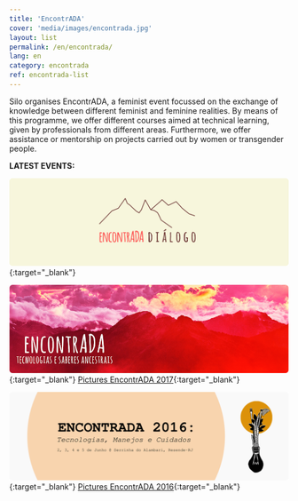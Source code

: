 ```yaml
---
title: 'EncontrADA'
cover: 'media/images/encontrada.jpg'
layout: list
permalink: /en/encontrada/
lang: en
category: encontrada
ref: encontrada-list
---
```

Silo organises EncontrADA, a feminist event focussed on the exchange of knowledge between different feminist and feminine realities. By means of this programme, we offer different courses aimed at technical learning, given by professionals from different areas. Furthermore, we offer assistance or mentorship on projects carried out by women or transgender people.
  
  
**LATEST EVENTS:**
  
[![](/media/images/encontrada19.jpg)](https://silo.org.br/encontrada-2019-di-logo/){:target="_blank"}
  
[![](/media/images/encontrada17.jpg)](http://encontrada.org){:target="_blank"}
[Pictures EncontrADA 2017](https://www.flickr.com/photos/152202556@N06/with/36762989454/){:target="_blank"}
  
[![](/media/images/encontrada16.jpg)](https://encontrada.hotglue.me/2016/){:target="_blank"}
[Pictures EncontrADA 2016](https://www.flickr.com/photos/152202556@N06/albums/72157685722066836){:target="_blank"}



